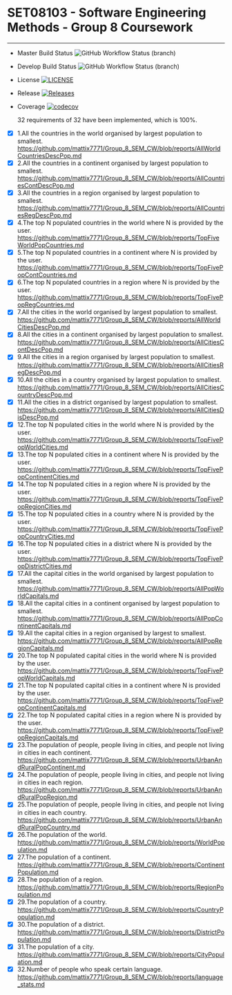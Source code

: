 # SET08103 - Software Engineering Methods - Group 8 Coursework
***
* Master Build Status ![GitHub Workflow Status (branch)](https://img.shields.io/github/workflow/status/mattix7771/Group_8_SEM_CW/Coursework%20Workflow/master)
* Develop Build Status ![GitHub Workflow Status (branch)](https://img.shields.io/github/workflow/status/mattix7771/Group_8_SEM_CW/Coursework%20Workflow/develop)
* License [![LICENSE](https://img.shields.io/github/license/mattix7771/Group_8_SEM_CW.svg?style=flat-square)](https://github.com/mattix7771/Group_8_SEM_CW/blob/master/LICENSE)
* Release [![Releases](https://img.shields.io/github/release/mattix7771/Group_8_SEM_CW/all.svg?style=flat-square)](https://github.com/mattix7771/Group_8_SEM_CW/releases)
* Coverage [![codecov](https://codecov.io/gh/mattix7771/Group_8_SEM_CW/branch/develop/graph/badge.svg?token=9E3RKO182C)](https://codecov.io/gh/mattix7771/Group_8_SEM_CW)

  
     32 requirements of 32 have been implemented, which is 100%.

- [x] 1.All the countries in the world organised by largest population to smallest. https://github.com/mattix7771/Group_8_SEM_CW/blob/reports/AllWorldCountriesDescPop.md
- [x] 2.All the countries in a continent organised by largest population to smallest. https://github.com/mattix7771/Group_8_SEM_CW/blob/reports/AllCountriesContDescPop.md
- [x] 3.All the countries in a region organised by largest population to smallest. https://github.com/mattix7771/Group_8_SEM_CW/blob/reports/AllCountriesRegDescPop.md
- [x] 4.The top N populated countries in the world where N is provided by the user. https://github.com/mattix7771/Group_8_SEM_CW/blob/reports/TopFiveWorldPopCountries.md
- [x] 5.The top N populated countries in a continent where N is provided by the user. https://github.com/mattix7771/Group_8_SEM_CW/blob/reports/TopFivePopContCountries.md
- [x] 6.The top N populated countries in a region where N is provided by the user. https://github.com/mattix7771/Group_8_SEM_CW/blob/reports/TopFivePopRegCountries.md
- [x] 7.All the cities in the world organised by largest population to smallest. https://github.com/mattix7771/Group_8_SEM_CW/blob/reports/AllWorldCitiesDescPop.md
- [x] 8.All the cities in a continent organised by largest population to smallest. https://github.com/mattix7771/Group_8_SEM_CW/blob/reports/AllCitiesContDescPop.md
- [x] 9.All the cities in a region organised by largest population to smallest. https://github.com/mattix7771/Group_8_SEM_CW/blob/reports/AllCitiesRegDescPop.md
- [x] 10.All the cities in a country organised by largest population to smallest. https://github.com/mattix7771/Group_8_SEM_CW/blob/reports/AllCitiesCountryDescPop.md
- [x] 11.All the cities in a district organised by largest population to smallest. https://github.com/mattix7771/Group_8_SEM_CW/blob/reports/AllCitiesDisDescPop.md
- [x] 12.The top N populated cities in the world where N is provided by the user. https://github.com/mattix7771/Group_8_SEM_CW/blob/reports/TopFivePopWorldCities.md
- [x] 13.The top N populated cities in a continent where N is provided by the user. https://github.com/mattix7771/Group_8_SEM_CW/blob/reports/TopFivePopContinentCities.md
- [x] 14.The top N populated cities in a region where N is provided by the user. https://github.com/mattix7771/Group_8_SEM_CW/blob/reports/TopFivePopRegionCities.md
- [x] 15.The top N populated cities in a country where N is provided by the user. https://github.com/mattix7771/Group_8_SEM_CW/blob/reports/TopFivePopCountryCities.md
- [x] 16.The top N populated cities in a district where N is provided by the user. https://github.com/mattix7771/Group_8_SEM_CW/blob/reports/TopFivePopDistrictCities.md
- [x] 17.All the capital cities in the world organised by largest population to smallest. https://github.com/mattix7771/Group_8_SEM_CW/blob/reports/AllPopWorldCapitals.md
- [x] 18.All the capital cities in a continent organised by largest population to smallest. https://github.com/mattix7771/Group_8_SEM_CW/blob/reports/AllPopContinentCapitals.md
- [x] 19.All the capital cities in a region organised by largest to smallest. https://github.com/mattix7771/Group_8_SEM_CW/blob/reports/AllPopRegionCapitals.md
- [x] 20.The top N populated capital cities in the world where N is provided by the user. https://github.com/mattix7771/Group_8_SEM_CW/blob/reports/TopFivePopWorldCapitals.md
- [x] 21.The top N populated capital cities in a continent where N is provided by the user. https://github.com/mattix7771/Group_8_SEM_CW/blob/reports/TopFivePopContinentCapitals.md
- [x] 22.The top N populated capital cities in a region where N is provided by the user. https://github.com/mattix7771/Group_8_SEM_CW/blob/reports/TopFivePopRegionCapitals.md
- [x] 23.The population of people, people living in cities, and people not living in cities in each continent. https://github.com/mattix7771/Group_8_SEM_CW/blob/reports/UrbanAndRuralPopContinent.md
- [x] 24.The population of people, people living in cities, and people not living in cities in each region. https://github.com/mattix7771/Group_8_SEM_CW/blob/reports/UrbanAndRuralPopRegion.md
- [x] 25.The population of people, people living in cities, and people not living in cities in each country. https://github.com/mattix7771/Group_8_SEM_CW/blob/reports/UrbanAndRuralPopCountry.md
- [x] 26.The population of the world. https://github.com/mattix7771/Group_8_SEM_CW/blob/reports/WorldPopulation.md
- [x] 27.The population of a continent. https://github.com/mattix7771/Group_8_SEM_CW/blob/reports/ContinentPopulation.md
- [x] 28.The population of a region. https://github.com/mattix7771/Group_8_SEM_CW/blob/reports/RegionPopulation.md
- [x] 29.The population of a country. https://github.com/mattix7771/Group_8_SEM_CW/blob/reports/CountryPopulation.md
- [x] 30.The population of a district. https://github.com/mattix7771/Group_8_SEM_CW/blob/reports/DistrictPopulation.md
- [x] 31.The population of a city. https://github.com/mattix7771/Group_8_SEM_CW/blob/reports/CityPopulation.md
- [x] 32.Number of people who speak certain language. https://github.com/mattix7771/Group_8_SEM_CW/blob/reports/language_stats.md